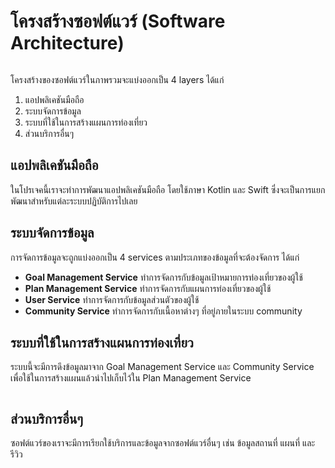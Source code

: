 # โครงสร้างซอฟต์แวร์ (Software Architecture)

<figure><img src="../.gitbook/assets/Travelful+ #2614924 (4).png" alt=""><figcaption></figcaption></figure>

โครงสร้างของซอฟต์แวร์ในภาพรวมจะแบ่งออกเป็น 4 layers ได้แก่

1. แอปพลิเคชันมือถือ
2. ระบบจัดการข้อมูล
3. ระบบที่ใช้ในการสร้างแผนการท่องเที่ยว
4. ส่วนบริการอื่นๆ

## แอปพลิเคชันมือถือ

ในโปรเจคนี้เราจะทำการพัฒนาแอปพลิเคชันมือถือ โดยใช้ภาษา Kotlin และ Swift ซึ่งจะเป็นการแยกพัฒนาสำหรับแต่ละระบบปฏิบัติการไปเลย

## ระบบจัดการข้อมูล

การจัดการข้อมูลจะถูกแบ่งออกเป็น 4 services ตามประเภทของข้อมูลที่จะต้องจัดการ ได้แก่

* **Goal Management Service** ทำการจัดการกับข้อมูลเป้าหมายการท่องเที่ยวของผู้ใช้
* **Plan Management Service** ทำการจัดการกับแผนการท่องเที่ยวของผู้ใช้
* **User Service** ทำการจัดการกับข้อมูลส่วนตัวของผู้ใช้
* **Community Service** ทำการจัดการกับเนื้อหาต่างๆ ที่อยู่ภายในระบบ community

## ระบบที่ใช้ในการสร้างแผนการท่องเที่ยว

ระบบนี้จะมีการดึงข้อมูลมาจาก Goal Management Service และ Community Service เพื่อใช้ในการสร้างแผนแล้วนำไปเก็บไว้ใน Plan Management Service

<figure><img src="../.gitbook/assets/Travelful+ #2614924 (5).png" alt=""><figcaption></figcaption></figure>

## ส่วนบริการอื่นๆ

ซอฟต์แวร์ของเราจะมีการเรียกใช้บริการและข้อมูลจากซอฟต์แวร์อื่นๆ เช่น ข้อมูลสถานที่ แผนที่ และรีวิว
